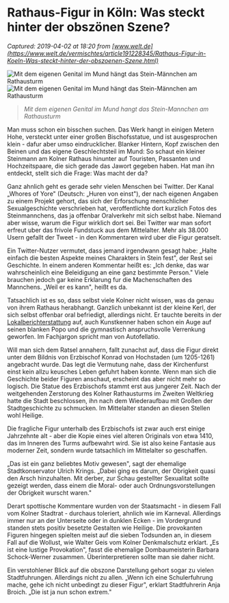 # Rathaus-Figur in Köln: Was steckt hinter der obszönen Szene?

_Captured: 2019-04-02 at 18:20 from [www.welt.de](https://www.welt.de/vermischtes/article191228345/Rathaus-Figur-in-Koeln-Was-steckt-hinter-der-obszoenen-Szene.html)_

![Mit dem eigenen Genital im Mund hängt das Stein-Männchen am Rathausturm](https://www.welt.de/img/bildergalerien/mobile191229595/9211624967-ci23x11-w960/Obszoenes-Stein-Maennchen-am-Rathausturm-in-Koeln.jpg) ![Mit dem eigenen Genital im Mund hängt das Stein-Männchen am Rathausturm](https://www.welt.de/img/bildergalerien/mobile191229595/9211624967-ci23x11-w100/Obszoenes-Stein-Maennchen-am-Rathausturm-in-Koeln.jpg)

> _Mit dem eigenen Genital im Mund hangt das Stein-Mannchen am Rathausturm_

Man muss schon ein bisschen suchen. Das Werk hangt in einigen Metern Hohe, versteckt unter einer großen Bischofsstatue, und ist ausgesprochen klein - dafur aber umso eindrucklicher. Blanker Hintern, Kopf zwischen den Beinen und das eigene Geschlechtsteil im Mund: So schaut ein kleiner Steinmann am Kolner Rathaus hinunter auf Touristen, Passanten und Hochzeitspaare, die sich gerade das Jawort gegeben haben. Hat man ihn entdeckt, stellt sich die Frage: Was macht der da?

Ganz ahnlich geht es gerade sehr vielen Menschen bei Twitter. Der Kanal „Whores of Yore" (Deutsch: „Huren von einst"), der nach eigenen Angaben zu einem Projekt gehort, das sich der Erforschung menschlicher Sexualgeschichte verschrieben hat, veroffentlichte dort kurzlich Fotos des Steinmannchens, das ja offenbar Oralverkehr mit sich selbst habe. Niemand aber wisse, warum die Figur wirklich dort sei. Bei Twitter war man sofort erfreut uber das frivole Fundstuck aus dem Mittelalter. Mehr als 38.000 Usern gefallt der Tweet - in den Kommentaren wird uber die Figur geratselt.

Ein Twitter-Nutzer vermutet, dass jemand irgendwann gesagt habe: „Halte einfach die besten Aspekte meines Charakters in Stein fest", der Rest sei Geschichte. In einem anderen Kommentar heißt es: „Ich denke, das war wahrscheinlich eine Beleidigung an eine ganz bestimmte Person." Viele brauchen jedoch gar keine Erklarung fur die Machenschaften des Mannchens. „Weil er es kann", heißt es da.

Tatsachlich ist es so, dass selbst viele Kolner nicht wissen, was da genau von ihrem Rathaus herabhangt. Ganzlich unbekannt ist der kleine Kerl, der sich selbst offenbar oral befriedigt, allerdings nicht. Er tauchte bereits in der [Lokalberichterstattung](https://www.express.de/koeln/ja--leck-mich-doch-am-a----porno-posse-am-ratsturm-5849258) auf, auch Kunstkenner haben schon ein Auge auf seinen blanken Popo und die gymnastisch anspruchsvolle Verrenkung geworfen. Im Fachjargon spricht man von Autofellatio.

Will man sich dem Ratsel annahern, fallt zunachst auf, dass die Figur direkt unter dem Bildnis von Erzbischof Konrad von Hochstaden (um 1205-1261) angebracht wurde. Das legt die Vermutung nahe, dass der Kirchenfurst einst kein allzu keusches Leben gefuhrt haben konnte. Wenn man sich die Geschichte beider Figuren anschaut, erscheint das aber nicht mehr so logisch. Die Statue des Erzbischofs stammt erst aus jungerer Zeit. Nach der weitgehenden Zerstorung des Kolner Rathausturms im Zweiten Weltkrieg hatte die Stadt beschlossen, ihn nach dem Wiederaufbau mit Großen der Stadtgeschichte zu schmucken. Im Mittelalter standen an diesen Stellen wohl Heilige.

Die fragliche Figur unterhalb des Erzbischofs ist zwar auch erst einige Jahrzehnte alt - aber die Kopie eines viel alteren Originals von etwa 1410, das im Inneren des Turms aufbewahrt wird. Sie ist also keine Fantasie aus moderner Zeit, sondern wurde tatsachlich im Mittelalter so geschaffen.

„Das ist ein ganz beliebtes Motiv gewesen", sagt der ehemalige Stadtkonservator Ulrich Krings. „Dabei ging es darum, der Obrigkeit quasi den Arsch hinzuhalten. Mit derber, zur Schau gestellter Sexualitat sollte gezeigt werden, dass einem die Moral- oder auch Ordnungsvorstellungen der Obrigkeit wurscht waren."

Derart spottische Kommentare wurden von der Staatsmacht - in diesem Fall vom Kolner Stadtrat - durchaus toleriert, ahnlich wie im Karneval. Allerdings immer nur an der Unterseite oder in dunklen Ecken - im Vordergrund standen stets positiv besetzte Gestalten wie Heilige. Die provokanten Figuren hingegen spielten meist auf die sieben Todsunden an, in diesem Fall auf die Wollust, wie Walter Geis vom Kolner Denkmalschutz erklart. „Es ist eine lustige Provokation", fasst die ehemalige Dombaumeisterin Barbara Schock-Werner zusammen. Überinterpretieren sollte man sie daher nicht.

Ein verstohlener Blick auf die obszone Darstellung gehort sogar zu vielen Stadtfuhrungen. Allerdings nicht zu allen. „Wenn ich eine Schulerfuhrung mache, gehe ich nicht unbedingt zu dieser Figur", erklart Stadtfuhrerin Anja Broich. „Die ist ja nun schon extrem."
